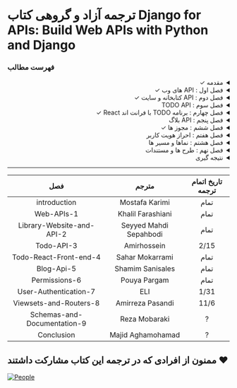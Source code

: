 # ترجمه آزاد و گروهی کتاب Django for APIs: Build Web APIs with Python and Django

### فهرست مطالب

<div dir='rtl'>
  
<details>
  <summary>مقدمه &check;</summary>
  <br>
  
  - پیش نیاز ها &check;
  - چرا API ها &check;
  - چارچوب REST API جنگو &check;
  - چرا این کتاب &check;
  - نتیجه گیری &check;
  
</details>
  
<details>
  <summary>فصل اول : API های وب &check;</summary>
  <br>
  
  - WWW &check;
  - URLs &check;
  - Internet protocol suite &check;
  - HTTP verbs &check;
  - Endpoints &check;
  - HTTP &check;
  - Status codes &check;
  - Statelessness &check;
  - Rest &check;
  - نتیجه گیری &check;
  
</details>
  
<details>
  <summary>فصل دوم : API کتابخانه و سایت &check;</summary>
  <br>
  
  - جنگو &check;
  - اولین برنامه &check;
  - مدل ها &check;
  - ادمین &check;
  - ویو ها &check;
  - URLs &check;
  - Webpage &check;
  - Django rest framework &check;
  - URLs &check;
  - Viees &check;
  - Serializers &check;
  - cURL &check;
  - Browsable API &check;
  - نتیجه گیری &check;
  
</details>
  
<details>
  <summary>فصل سوم : TODO API</summary>
  <br>

  - Init setup
  - Models
  - Django REST framework
  - URLs
  - Serializers
  - Views
  - Consuming the API
  - Browsable APIs
  - CORS
  - Tests
  - نتیجه گیری
  
</details>
  
<details>
  <summary>فصل چهارم : برنامه TODO با فرانت اند React &check;</summary>
  <br>
  
  - Install Node &check;
  - Install React &check;
  - Mock data &check;
  - Django rest framwork &check;
  - نتیجه گیری &check;
  
</details>
  
<details>
  <summary>فصل پنجم : API بلاگ</summary>
  <br>
  
  - Init setup &check;
  - Models &check;
  - Tests
  - Django rest framwork
  - URLs
  - Serializers
  - Views
  - Browsable APIs
  - نتیجه گیری
  
</details>
  
<details>
  <summary>فصل ششم : مجوز ها &check;</summary>
  <br>
  
  - Create a new user &check;
  - Add login to the browsable API &check;
  - AllowAny &check;
  - View-Level Permissions &check;
  - Custom permissions &check;
  - نتیجه گیری &check;  
</details>
  
<details>
  <summary>فصل هفتم : احراز هویت کاربر</summary>
  <br>

  - Basic authentication
  - Session authentication
  - Tocken authentication
  - Default authentication
  - Implementing token authentication
  - Endpoints
  - dj-rest-auth
  - User registration
  - Tokens
  - نتیجه گیری

</details>
  
<details>
  <summary>فصل هشتم : نماها و مسیر ها</summary>
  <br>

  - نقاط پایانی کاربر &check;
  - نما ها &check;
  - مسیر ها
  - نتیجه گیری
  
</details>
  
<details>
  <summary>فصل نهم : طرح ها و مستندات</summary>
  <br>
  
  - طرح ها
  - مستندات
  - نتیجه گیری

</details>
  
<details>
  <summary>نتیجه گیری</summary>
  <br>
  
  - مراحل بعد
  - تشکر کردن
  
</details>
  
<hr>
  
| تاریخ اتمام ترجمه |       مترجم      |             فصل             |
|:-----------------:|:----------------:|:---------------------------:|
|       تمام        |  Mostafa Karimi  |                introduction |
|       تمام        |Khalil Farashiani |                  Web-APIs-1 |
|       تمام       |Seyyed Mahdi Sepahbodi|   Library-Website-and-API-2 |
|         2/15         |    Amirhossein   |                  Todo-API-3 |
|       تمام        |  Sahar Mokarrami |      Todo-React-Front-end-4 |
|       تمام        | Shamim Sanisales |                  Blog-Api-5 |
|       تمام       |   Pouya Pargam   |               Permissions-6 |
|        1/31       |       ELI        |       User-Authentication-7 |
|        11/6       | Amirreza Pasandi |      Viewsets-and-Routers-8 |
|         ?         |   Reza Mobaraki  | Schemas-and-Documentation-9 |
|         ?         | Majid Aghamohamad|                  Conclusion |
  
</div>

## ممنون از افرادی که در ترجمه این کتاب مشارکت داشتند :heart:

[![People](https://contrib.rocks/image?repo=ftg-iran/dfa-persian)](https://github.com/ftg-iran/dfa-persian/graphs/contributors)
